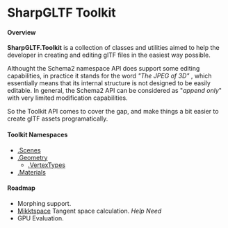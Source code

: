 ﻿# SharpGLTF Toolkit

#### Overview

__SharpGLTF.Toolkit__ is a collection of classes and utilities aimed to help
the developer in creating and editing glTF files in the easiest way possible.

Althought the Schema2 namespace API does support some editing capabilities, in
practice it stands for the word _"The JPEG of 3D"_ , which essentially means
that its internal structure is not designed to be easily editable. In general,
the Schema2 API can be considered as "_append only_" with very limited modification
capabilities.

So the Toolkit API comes to cover the gap, and make things a bit easier to
create glTF assets programatically.

#### Toolkit Namespaces

- [.Scenes](Scenes/readme.md)
- [.Geometry](Geometry/readme.md)
  - [.VertexTypes](Geometry/VertexTypes/readme.md)
- [.Materials](Materials/readme.md)

#### Roadmap

- Morphing support.
- [Mikktspace](https://github.com/tcoppex/ext-mikktspace) Tangent space calculation. *Help Need*
- GPU Evaluation.

